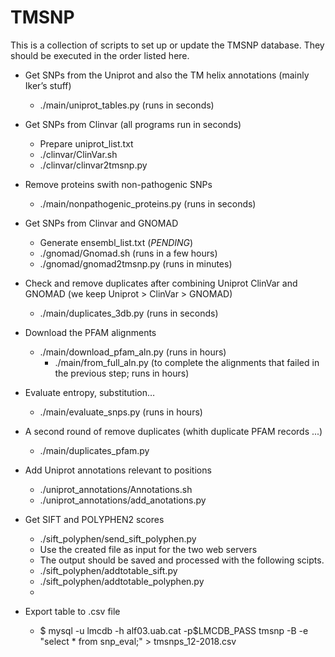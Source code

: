 # TMSNP

This is a collection of scripts to set up or update the TMSNP database. They should be executed in the order listed here.

- Get SNPs from the Uniprot and also the TM helix annotations (mainly Iker’s stuff)
  - ./main/uniprot_tables.py (runs in seconds)

- Get SNPs from Clinvar (all programs run in seconds)
  - Prepare uniprot_list.txt
  - ./clinvar/ClinVar.sh
  - ./clinvar/clinvar2tmsnp.py
  
- Remove proteins swith non-pathogenic SNPs
  -  ./main/nonpathogenic_proteins.py (runs in seconds)

- Get SNPs from Clinvar and GNOMAD 
  - Generate ensembl_list.txt (*PENDING*)
  - ./gnomad/Gnomad.sh (runs in a few hours)
  - ./gnomad/gnomad2tmsnp.py (runs in minutes)

- Check and remove duplicates after combining Uniprot ClinVar and GNOMAD (we keep Uniprot > ClinVar > GNOMAD)
  - ./main/duplicates_3db.py (runs in seconds)
  
- Download the PFAM alignments
  - ./main/download_pfam_aln.py (runs in hours) 
      - ./main/from_full_aln.py (to complete the alignments that failed in the previous step; runs in hours)

- Evaluate entropy, substitution…
  - ./main/evaluate_snps.py (runs in hours)

- A second round of remove duplicates (whith duplicate PFAM records ...)
  - ./main/duplicates_pfam.py
  
- Add Uniprot annotations relevant to positions
  - ./uniprot_annotations/Annotations.sh
  - ./uniprot_annotations/add_anotations.py

- Get SIFT and POLYPHEN2 scores
  - ./sift_polyphen/send_sift_polyphen.py
  - Use the created file as input for the two web servers
  - The output should be saved and processed with the following scipts.
  - ./sift_polyphen/addtotable_sift.py
  - ./sift_polyphen/addtotable_polyphen.py
  - 
- Export table to .csv file
  - $ mysql -u lmcdb -h alf03.uab.cat -p$LMCDB_PASS tmsnp -B -e "select * from snp_eval;" > tmsnps_12-2018.csv